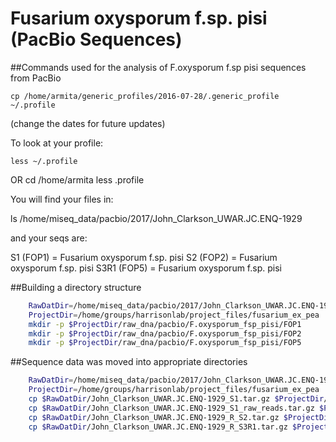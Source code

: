 # Fusarium oxysporum f.sp. pisi (PacBio Sequences)
##Commands used for the analysis of F.oxysporum f.sp pisi sequences from PacBio


	cp /home/armita/generic_profiles/2016-07-28/.generic_profile ~/.profile
(change the dates for future updates)


To look at your profile:

	less ~/.profile
OR
	cd /home/armita
	less .profile



You will find your files in:

ls /home/miseq_data/pacbio/2017/John_Clarkson_UWAR.JC.ENQ-1929

and your seqs are:

S1 (FOP1) = Fusarium oxysporum f.sp. pisi
S2 (FOP2) = Fusarium oxysporum f.sp. pisi
S3R1 (FOP5) = Fusarium oxysporum f.sp. pisi


##Building a directory structure

```bash
	RawDatDir=/home/miseq_data/pacbio/2017/John_Clarkson_UWAR.JC.ENQ-1929
	ProjectDir=/home/groups/harrisonlab/project_files/fusarium_ex_pea
	mkdir -p $ProjectDir/raw_dna/pacbio/F.oxysporum_fsp_pisi/FOP1
	mkdir -p $ProjectDir/raw_dna/pacbio/F.oxysporum_fsp_pisi/FOP2
	mkdir -p $ProjectDir/raw_dna/pacbio/F.oxysporum_fsp_pisi/FOP5
```	

##Sequence data was moved into appropriate directories

```bash
	RawDatDir=/home/miseq_data/pacbio/2017/John_Clarkson_UWAR.JC.ENQ-1929
	ProjectDir=/home/groups/harrisonlab/project_files/fusarium_ex_pea
	cp $RawDatDir/John_Clarkson_UWAR.JC.ENQ-1929_S1.tar.gz $ProjectDir/raw_dna/pacbio/F.oxysporum_fsp_pisi/FOP1
	cp $RawDatDir/John_Clarkson_UWAR.JC.ENQ-1929_S1_raw_reads.tar.gz $ProjectDir/raw_dna/pacbio/F.oxysporum_fsp_pisi/FOP1
	cp $RawDatDir/John_Clarkson_UWAR.JC.ENQ-1929_R_S2.tar.gz $ProjectDir/raw_dna/pacbio/F.oxysporum_fsp_pisi/FOP2
	cp $RawDatDir/John_Clarkson_UWAR.JC.ENQ-1929_R_S3R1.tar.gz $ProjectDir/raw_dna/pacbio/F.oxysporum_fsp_pisi/FOP5	
```

	
	